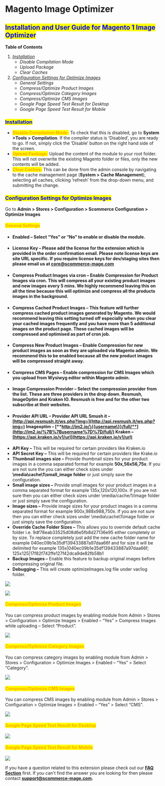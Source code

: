 # Magento Image Optimizer

## <mark style="color:blue;">Installation and User Guide for</mark> <mark style="color:blue;"></mark><mark style="color:blue;">**Magento 1 Image Optimizer**</mark> <a href="#_toc37696610" id="_toc37696610"></a>

**Table of Contents**

1. [_Installation_](magento-image-optimizer.md#installation)
   * &#x20;_Disable Compilation Mode_
   * &#x20;_Upload Package_
   * _Clear Caches_
2. [_Configuration Settings for Optimize Images_](magento-image-optimizer.md#\_toc40181960)
   * _General Settings_
   * _Compress/Optimize Product Images_
   * _Compress/Optimize Category Images_
   * _Compress/Optimize CMS Images_
   * _Google Page Speed Test Result for Desktop_
   * _Google Page Speed Test Result for Mobile_

### &#x20;<mark style="color:blue;">Installation</mark>

* <mark style="color:orange;">**Disable Compilation Mode:**</mark> To check that this is disabled, go to **System >Tools > Compilation**. If the compiler status is ‘Disabled’, you are ready to go. If not, simply click the ‘Disable’ button on the right hand side of the screen.
* <mark style="color:orange;">**Upload Package:**</mark> Upload the content of the module to your root folder. This will not overwrite the existing Magento folder or files, only the new contents will be added.
* <mark style="color:orange;">**Clear Caches:**</mark> This can be done from the admin console by navigating to the cache management page (**System > Cache Management**), selecting all caches, clicking ‘refresh’ from the drop-down menu, and submitting the change.

### <mark style="color:blue;">Configuration Settings for Optimize Images</mark> <a href="#_toc40181960" id="_toc40181960"></a>

Go to **Admin > Stores > Configuration > Scommerce Configuration > Optimize Images**

#### <mark style="color:orange;">General Settings</mark>

* #### **Enabled –** Select “Yes” or “No” to enable or disable the module.
* #### **License Key –** Please add the license for the extension which is provided in the order confirmation email. Please note license keys are site URL specific. If you require license keys for dev/staging sites then please email us at [core@scommerce-mage.com](mailto:core@scommerce-mage.com)
* #### **Compress Product Images via cron –** Enable Compression for Product Images via cron. This will compress all your existing product images and new  images every 5 mins. We highly recommend leaving this on all the time because this will optimize and compress all the products images in the background.
* #### **Compress Cached Product Images –** This feature will further compress cached product images generated by Magento. We would recommend leaving this setting turned off especially when you clear your cached images frequently and you have more than 5 additional images on the product page. These cached images will be compressed and optimised as part of cron job.
* #### **Compress New Product Images –** Enable Compression for new product images as soon as they are uploaded via Magento admin. We recommend this to be enabled because all the new product images will be compressed straight away.
* #### **Compress CMS Pages –** Enable compression for CMS Images which you upload from Wysiwyg editor within Magento admin.
* #### **Image Compression Provider –** Select the compression provider from the list. These are three providers in the drop down. Resmush, ImageOptim and Kraken IO. Resmush is free and for the other two subscribe at their websites.
* #### **Provider API URL –** Provider API URL **Smush it –** [http://api.resmush.it/ws.php?img=](http://api.resmush.it/ws.php?img=) **Imageoptim –** [**http://im2.io/\{{username\}}/full/**](http://im2.io/%7B%7Busername%7D%7D/full/) **Kraken –** [https://api.kraken.io/v1/url](https://api.kraken.io/v1/url)
* **API Key –** This will be required for certain providers like Kraken.io
* **API Secret Key –** This will be required for certain providers like Krake.io
* **Thumbnail images size –** Provide thumbnail sizes for your product images in a comma separated format for example **50x,56x56,75x**. If you are not sure the you can either check sizes under **\media\cache\1\small\_image folder** or just simply save the configuration.
* **Small image sizes –** Provide small images for your product images in a comma separated format for example 135x,120x120,100x. If you are not sure then you can either check sizes under \media/cache/1/image folder or just simply save the configuration.
* **Image sizes –** Provide image sizes for your product images in a comma separated format for example 900x,988x988,750x. If you are not sure then you can either check sizes under \media\cache\1\image folder or just simply save the configuration.
* **Override Cache Folder Sizes –** This allows you to override default cache folder i.e. 9df78eab33525d08d6e5fb8d27136e95 either completely or by size. To replace completely just add the new cache folder name for example 040ec09b1e35df139433887a97daa66f and for size it will be delimited for example 135x|040ec09b1e35df139433887a97daa66f; 125x125|17f82f742ffe127f42dca9de82fb58b1
* **Backup Images –** Enable this feature to backup original images before compressing original file.
* &#x20;**Debugging –** This will create optimizeImages.log file under var/log folder.&#x20;

![](../../.gitbook/assets/imgm11.png)

![](../../.gitbook/assets/imgm12.png)

#### <mark style="color:orange;">Compress/Optimize Product Images</mark>&#x20;

You can compress product images by enabling module from Admin > Stores > Configuration > Optimize Images > Enabled – “Yes” > Compress Images while uploading – Select “Product”.

![](../../.gitbook/assets/imgm13.png)

#### <mark style="color:orange;">Compress/Optimize Category Images</mark>&#x20;

You can compress category images by enabling module from Admin > Stores > Configuration > Optimize Images > Enabled – “Yes” > Select “Category”.

![](../../.gitbook/assets/imgm14.png)

#### <mark style="color:orange;">Compress/Optimize CMS Images</mark>&#x20;

You can compress CMS images by enabling module from Admin > Stores > Configuration > Optimize Images > Enabled – “Yes” > Select “CMS”.

![](../../.gitbook/assets/imgm15.png)

#### <mark style="color:orange;">Google Page Speed Test Result for Desktop</mark>

![](../../.gitbook/assets/imgm16.png)

#### <mark style="color:orange;">Google Page Speed Test Result for Mobile</mark>

![](../../.gitbook/assets/imgm17.png)

If you have a question related to this extension please check out our [**FAQ Section**](https://www.scommerce-mage.com/magento-image-optimizer.html#faq) first. If you can't find the answer you are looking for then please contact [**support@scommerce-mage.com**](mailto:core@scommerce-mage.com)**.**
